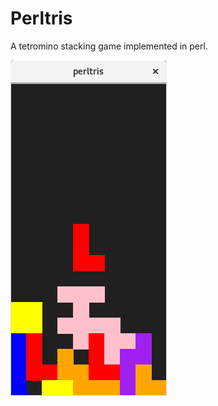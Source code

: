 # Perltris

A tetromino stacking game implemented in perl.

![screenshot](/img/screenshot.png?raw=true "perltris")
